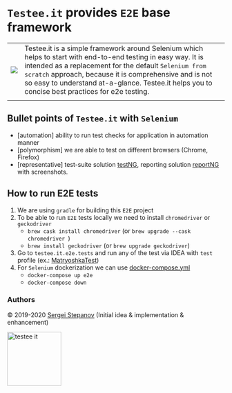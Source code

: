 `Testee.it` provides `E2E` base framework
=================================

|     |     |
------|------
| ![](https://user-images.githubusercontent.com/1389501/101088233-a21a9000-35b3-11eb-991c-4b9a29036b74.png) |  Testee.it is a simple framework around Selenium which helps to start with end-to-end testing in easy way. It is intended as a replacement for the default `Selenium from scratch` approach, because it is comprehensive and is not so easy to understand at-a-glance. Testee.it helps you to concise best practices for e2e testing. |
|    |      |

## Bullet points of `Testee.it` with `Selenium`

- [automation] ability to run test checks for application in automation manner
- [polymorphism] we are able to test on different browsers (Chrome, Firefox)
- [representative] test-suite solution [testNG](https://testng.org/doc/selenium.html), reporting solution [reportNG](https://github.com/hibissscus/reportng) with screenshots.

## How to run E2E tests

1. We are using `gradle` for building this `E2E` project
2. To be able to run `E2E` tests locally we need to install `chromedriver` or `geckodriver`
    - `brew cask install chromedriver` (or `brew upgrade --cask chromedriver `)
    - `brew install geckodriver` (or `brew upgrade geckodriver`)
3. Go to `testee.it.e2e.tests` and run any of the test via IDEA with `test` profile (ex.: [MatryoshkaTest](https://github.com/hibissscus/testee/blob/master/src/test/kotlin/testee/it/tests/example/matryoshka/MatryoshkaTest.kt))
4. For `Selenium` dockerization we can use [docker-compose.yml](https://github.com/hibissscus/testee/blob/master/docker-compose.yml)
    - `docker-compose up e2e`
    - `docker-compose down`

### Authors

© 2019-2020 [Sergei Stepanov](https://github.com/hibissscus) (Initial idea & implementation & enhancement)

<img width="125" alt="testee it" src="https://user-images.githubusercontent.com/1389501/101087856-21f42a80-35b3-11eb-8935-6ac32fb29471.png">
